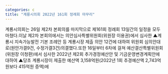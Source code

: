 ```yaml
---
categories: c
title: "계룡시의회 2022년 161회 정례회 마무리"
---
```

계룡시의회는 26일 제2차 본회의를 마지막으로 제161회 정례회 13일간의 일정을 모두 마쳤다.이날 제2차 본회의에서는 의안심사특별위원회(위원장 이용권)에서 심사한 ▲계룡시 지속가능발전 기본 조례안 등 계룡시장 제출 의안 12건에 대하여 위원회 심의안대로(원안가결9건, 수정가결3건)의결했다.또한 16일부터 6차에 걸쳐 예산결산특별위원회(위원장 이청환)에서 심사한 2022년 제2회 추가경정예산안 및 기금운영변경계획안에 대하여 ▲당초 계룡시장이 제출한 예산액 3,158억원(2022년 1회 추경예산액 2,743억원보다 415억원 증액)에